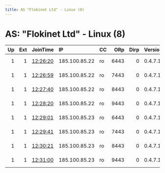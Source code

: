 ```yaml
---
title: AS "Flokinet Ltd" - Linux (8)
---
```


# AS: "Flokinet Ltd" - Linux (8)

|   Up |   Ext | JoinTime                                                                                              | IP            | CC   |   ORp |   Dirp | Version   | Contact                   | Nickname       |   eFamMembers |
|-----:|------:|:------------------------------------------------------------------------------------------------------|:--------------|:-----|------:|-------:|:----------|:--------------------------|:---------------|--------------:|
|    1 |     1 | [12:26:20](https://nusenu.github.io/OrNetStats/w/relay/AC11E314E676155EF308256077E8BC90CB9A769D.html) | 185.100.85.22 | ro   |  6443 |      0 | 0.4.7.13  | Artikel10 url:artikel10.o | artikel10buc17 |            96 |
|    1 |     1 | [12:26:59](https://nusenu.github.io/OrNetStats/w/relay/6C9FC66A7E03BBC3970BCD7FB6A8BC3037F2DEB5.html) | 185.100.85.22 | ro   |  7443 |      0 | 0.4.7.13  | Artikel10 url:artikel10.o | artikel10buc18 |            96 |
|    1 |     1 | [12:27:40](https://nusenu.github.io/OrNetStats/w/relay/00A13056C61CE4C535A64D0207C6DD95771E1033.html) | 185.100.85.22 | ro   |  8443 |      0 | 0.4.7.13  | Artikel10 url:artikel10.o | artikel10buc19 |            96 |
|    1 |     1 | [12:28:20](https://nusenu.github.io/OrNetStats/w/relay/4AA7454F39A590925C1E8728E5F2C1DE69840441.html) | 185.100.85.22 | ro   |  9443 |      0 | 0.4.7.13  | Artikel10 url:artikel10.o | artikel10buc20 |            96 |
|    1 |     1 | [12:29:01](https://nusenu.github.io/OrNetStats/w/relay/19CCB7D946802677768364E2984A998E78956DB9.html) | 185.100.85.23 | ro   |  6443 |      0 | 0.4.7.13  | Artikel10 url:artikel10.o | artikel10buc21 |            96 |
|    1 |     1 | [12:29:41](https://nusenu.github.io/OrNetStats/w/relay/34E0F3C2B4FDE39A0ED30F8A93841A955117F337.html) | 185.100.85.23 | ro   |  7443 |      0 | 0.4.7.13  | Artikel10 url:artikel10.o | artikel10buc22 |            96 |
|    1 |     1 | [12:30:21](https://nusenu.github.io/OrNetStats/w/relay/91C915FCCF9B599B8695AD5CEDFFAB3654837668.html) | 185.100.85.23 | ro   |  8443 |      0 | 0.4.7.13  | Artikel10 url:artikel10.o | artikel10buc23 |            96 |
|    1 |     1 | [12:31:00](https://nusenu.github.io/OrNetStats/w/relay/C86F2844ED28274D15164E5897BD9BB6158E4FFA.html) | 185.100.85.23 | ro   |  9443 |      0 | 0.4.7.13  | Artikel10 url:artikel10.o | artikel10buc24 |            96 |
